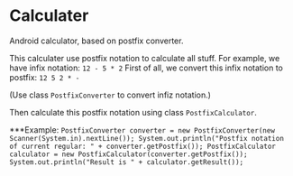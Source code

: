 # Calculater
Android calculator, based on postfix converter.


This calculater use postfix notation to calculate all stuff.
For example, we have infix notation: `12 - 5 * 2`
First of all, we convert this infix notation to postfix: `12 5 2 * -`

(Use class `PostfixConverter` to convert infiz notation.)

Then calculate this postfix notation using class `PostfixCalculator`.



***Example:
         `PostfixConverter converter = new PostfixConverter(new Scanner(System.in).nextLine());
          System.out.println("Postfix notation of current regular: " + converter.getPostfix());
          PostfixCalculator calculator = new PostfixCalculator(converter.getPostfix());
          System.out.println("Result is " + calculator.getResult());`
